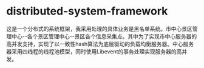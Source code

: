 # distributed-system-framework
这是一个分布式的系统框架，我采用处理的具体业务是黑名单系统。市中心景区管理中心--各个景区管理中心--景区各个信息采集点。其中为了实现市中心服务器的高并发支持，实现了以一致性hash算法为底层驱动的负载均衡服务器。中心服务器采用四线程的线程池模型，同时使用Libevent的事务处理实现服务器的高并发。
